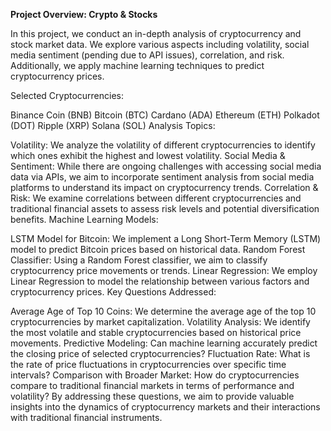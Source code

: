 **Project Overview: Crypto & Stocks**

In this project, we conduct an in-depth analysis of cryptocurrency and stock market data. We explore various aspects including volatility, social media sentiment (pending due to API issues), correlation, and risk. Additionally, we apply machine learning techniques to predict cryptocurrency prices.

Selected Cryptocurrencies:

Binance Coin (BNB)
Bitcoin (BTC)
Cardano (ADA)
Ethereum (ETH)
Polkadot (DOT)
Ripple (XRP)
Solana (SOL)
Analysis Topics:

Volatility: We analyze the volatility of different cryptocurrencies to identify which ones exhibit the highest and lowest volatility.
Social Media & Sentiment: While there are ongoing challenges with accessing social media data via APIs, we aim to incorporate sentiment analysis from social media platforms to understand its impact on cryptocurrency trends.
Correlation & Risk: We examine correlations between different cryptocurrencies and traditional financial assets to assess risk levels and potential diversification benefits.
Machine Learning Models:

LSTM Model for Bitcoin: We implement a Long Short-Term Memory (LSTM) model to predict Bitcoin prices based on historical data.
Random Forest Classifier: Using a Random Forest classifier, we aim to classify cryptocurrency price movements or trends.
Linear Regression: We employ Linear Regression to model the relationship between various factors and cryptocurrency prices.
Key Questions Addressed:

Average Age of Top 10 Coins: We determine the average age of the top 10 cryptocurrencies by market capitalization.
Volatility Analysis: We identify the most volatile and stable cryptocurrencies based on historical price movements.
Predictive Modeling: Can machine learning accurately predict the closing price of selected cryptocurrencies?
Fluctuation Rate: What is the rate of price fluctuations in cryptocurrencies over specific time intervals?
Comparison with Broader Market: How do cryptocurrencies compare to traditional financial markets in terms of performance and volatility?
By addressing these questions, we aim to provide valuable insights into the dynamics of cryptocurrency markets and their interactions with traditional financial instruments.
